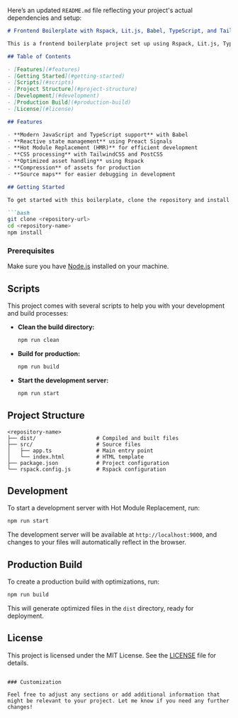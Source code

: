 Here’s an updated `README.md` file reflecting your project's actual dependencies and setup:

```markdown
# Frontend Boilerplate with Rspack, Lit.js, Babel, TypeScript, and TailwindCSS

This is a frontend boilerplate project set up using Rspack, Lit.js, TypeScript, TailwindCSS, and Preact Signals, Babel designed to help you quickly start your development process while maintaining modern build optimizations.

## Table of Contents

- [Features](#features)
- [Getting Started](#getting-started)
- [Scripts](#scripts)
- [Project Structure](#project-structure)
- [Development](#development)
- [Production Build](#production-build)
- [License](#license)

## Features

- **Modern JavaScript and TypeScript support** with Babel
- **Reactive state management** using Preact Signals
- **Hot Module Replacement (HMR)** for efficient development
- **CSS processing** with TailwindCSS and PostCSS
- **Optimized asset handling** using Rspack
- **Compression** of assets for production
- **Source maps** for easier debugging in development

## Getting Started

To get started with this boilerplate, clone the repository and install the dependencies:

```bash
git clone <repository-url>
cd <repository-name>
npm install
```

### Prerequisites

Make sure you have [Node.js](https://nodejs.org/) installed on your machine.

## Scripts

This project comes with several scripts to help you with your development and build processes:

- **Clean the build directory:**
  ```bash
  npm run clean
  ```

- **Build for production:**
  ```bash
  npm run build
  ```

- **Start the development server:**
  ```bash
  npm run start
  ```

## Project Structure

```
<repository-name>
├── dist/                   # Compiled and built files
├── src/                    # Source files
│   ├── app.ts              # Main entry point
│   └── index.html          # HTML template
├── package.json            # Project configuration
└── rspack.config.js        # Rspack configuration
```

## Development

To start a development server with Hot Module Replacement, run:

```bash
npm run start
```

The development server will be available at `http://localhost:9000`, and changes to your files will automatically reflect in the browser.

## Production Build

To create a production build with optimizations, run:

```bash
npm run build
```

This will generate optimized files in the `dist` directory, ready for deployment.

## License

This project is licensed under the MIT License. See the [LICENSE](LICENSE) file for details.

```

### Customization

Feel free to adjust any sections or add additional information that might be relevant to your project. Let me know if you need any further changes!